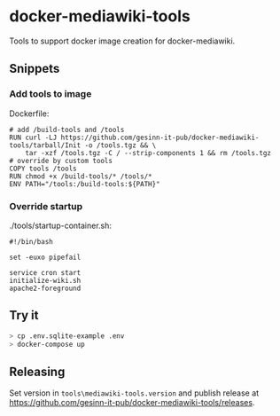 # docker-mediawiki-tools

Tools to support docker image creation for docker-mediawiki.

## Snippets

### Add tools to image

Dockerfile:
```
# add /build-tools and /tools
RUN curl -LJ https://github.com/gesinn-it-pub/docker-mediawiki-tools/tarball/Init -o /tools.tgz && \
    tar -xzf /tools.tgz -C / --strip-components 1 && rm /tools.tgz
# override by custom tools
COPY tools /tools
RUN chmod +x /build-tools/* /tools/*
ENV PATH="/tools:/build-tools:${PATH}"
```

### Override startup

./tools/startup-container.sh:
```
#!/bin/bash

set -euxo pipefail

service cron start
initialize-wiki.sh
apache2-foreground
```

## Try it

```sh
> cp .env.sqlite-example .env
> docker-compose up
```

## Releasing

Set version in `tools\mediawiki-tools.version` and publish release at https://github.com/gesinn-it-pub/docker-mediawiki-tools/releases.
